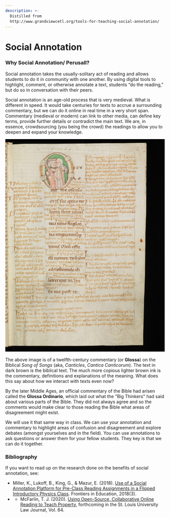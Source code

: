 ```yaml
---
description: >-
  Distilled from
  http://www.grandviewcetl.org/tools-for-teaching-social-annotation/
---
```


# Social Annotation

### Why Social Annotation/ Perusall?

Social annotation takes the usually-solitary act of reading and allows students to do it in community with one another. By using digital tools to highlight, comment, or otherwise annotate a text, students “do the reading,” but do so in conversation with their peers.

Social annotation is an age-old process that is very medieval. What is different in speed. It would take centuries for texts to accrue a surrounding commentary, but we can do it online in real time in a very short span. Commentary \(medieval or modern\) can link to other media, can define key terms, provide further details or contradict the main text. We are, in essence, crowdsourcing \(you being the crowd\) the readings to allow you to deepen and expand your knowledge. 

![Cologny, Fondation Martin Bodmer, Cod. Bodmer 31, f. 2r](../../.gitbook/assets/e-codices_fmb-cb-0031_002r_medium.jpg)

The above image is of a twelfth-century commentary \(or **Glossa**\) on the Biblical _Song of Songs_ \(aka, _Canticles_, _Cantica Canticorum_\). The text in dark brown is the biblical text. The much more copious lighter brown ink is the commentary, definitions and explanations of the meaning. What does this say about how we interact with texts even now?

By the later Middle Ages, an official commentary of the Bible had arisen called the **Glossa Ordinario**, which laid out what the "Big Thinkers" had said about various parts of the Bible. They did not always agree and so the comments would make clear to those reading the Bible what areas of disagreement might exist. 

We will use it that same way in class. We can use your annotation and commentary to highlight areas of confusion and disagreement and explore debates \(amongst yourselves and in the field\). You can use annotations to ask questions or answer them for your fellow students. They key is that we can do it together. 

### Bibliography

If you want to read up on the research done on the benefits of social annotation, see:

* Miller, K., Lukoff, B., King, G., & Mazur, E. \(2018\). [Use of a Social Annotation Platform for Pre-Class Reading Assignments in a Flipped Introductory Physics Class](https://www.frontiersin.org/articles/10.3389/feduc.2018.00008/full). Frontiers in Education, 2018\(3\).
* * McFarlin, T. J. \(2020\). [Using Open-Source, Collaborative Online Reading to Teach Property](https://ssrn.com/abstract=3558169), forthcoming in the St. Louis University Law Journal, Vol. 64.

